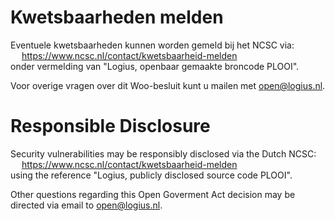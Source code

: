 # Kwetsbaarheden melden

Eventuele kwetsbaarheden kunnen worden gemeld bij het NCSC via:\
&emsp; https://www.ncsc.nl/contact/kwetsbaarheid-melden \
onder vermelding van "Logius, openbaar gemaakte broncode PLOOI".

Voor overige vragen over dit Woo-besluit kunt u mailen met open@logius.nl.

# Responsible Disclosure

Security vulnerabilities may be responsibly disclosed via the Dutch NCSC:\
&emsp; https://www.ncsc.nl/contact/kwetsbaarheid-melden \
using the reference "Logius, publicly disclosed source code PLOOI".

Other questions regarding this Open Goverment Act decision may be directed via email to open@logius.nl.
